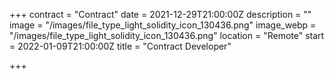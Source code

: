 +++
contract = "Contract"
date = 2021-12-29T21:00:00Z
description = ""
image = "/images/file_type_light_solidity_icon_130436.png"
image_webp = "/images/file_type_light_solidity_icon_130436.png"
location = "Remote"
start = 2022-01-09T21:00:00Z
title = "Contract Developer"

+++

